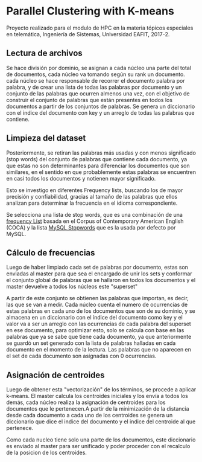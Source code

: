 # Parallel Clustering with K-means

Proyecto realizado para el modulo de HPC en la materia tópicos especiales en
telemática, Ingeniería de Sistemas, Universidad EAFIT, 2017-2.

## Lectura de archivos
Se hace división por dominio, se asignan a cada núcleo una parte del total de documentos,
cada núcleo va tomando según su rank un documento.
cada núcleo se hace responsable de recorrer el documento palabra por palabra,  y de crear una
lista de todas las palabras por documento y un conjunto de las palabras que ocurren almenos una vez, con el objetivo de construir el conjunto de palabras que están presentes en todos los documentos a partir de los conjuntos de palabras. Se genera un diccionario con el indice del documento con key y un arreglo de todas las palabras que contiene.

## Limpieza del dataset

Posteriormente, se retiran las palabras más usadas y con menos significado (stop words) del conjunto de palabras que contiene cada documento, ya que estas no son determinantes para diferenciar los documentos que son similares, en el sentido en que probablemente estas palabras se encuentren en casi todos los documentos y notienen mayor significado.

Esto se investigo en diferentes Frequency lists, buscando los de mayor precisión y confiabilidad, gracias al tamaño de las palabras que ellos analizan para determinar la frecuencia en el idioma correspondiente.

Se selecciona una lista de stop words, que es una combinación de una [frequency List](https://www.wordfrequency.info) basada en el Corpus of Contemporary American English (COCA) y la lista [MySQL Stopwords](https://www.ranks.nl/stopwords) que es la usada por defecto por MySQL.

## Cálculo de frecuencias
Luego de haber limpiado cada set de palabras por documento, estas son enviadas al master para que sea el encargado de unir los sets y conformar el conjunto global de palabras que se hallaron en todos los documentos y el master devuelve a todos los núcleos este "superset"

A partir de este conjunto se obtienen las palabras que importan, es decir, las que se van a medir. Cada núcleo cuenta el numero de ocurrencias de estas palabras en cada uno de los
documentos que son de su dominio, y se almacena en un diccionario con el índice del documento como key y el valor va a ser un arreglo con las ocurrencias de cada palabra del superset en ese documento, para optimizar esto, solo se calcula con base en las palabras que ya se sabe que tiene cada documento, ya que anteriormente se guardó un set generado con la lista de palabras halladas en cada documento en el momento de la lectura. Las palabras que no aparecen en el set de cada documento son asignadas con 0 ocurrencias.

## Asignación de centroides
Luego de obtener esta "vectorización" de los términos, se procede a aplicar k-means. El master calcula los centroides iniciales y los envía a todos los demás, cada núcleo realiza la asignación
de centroides para los documentos que le pertenecen.A partir de la minimización de la distancia
desde cada documento a cada uno de los centroides se genera un diccionario que dice el indice del documento y el indice del centroide al que pertenece.

Como cada nucleo tiene solo una parte de los documentos, este diccionario es enviado al master para ser unificado y poder proceder con el recalculo de la posicion de los centroides.

##
